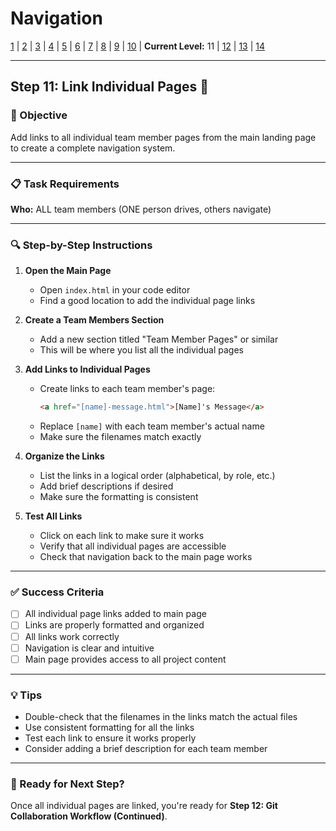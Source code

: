# Navigation
[1](./lesson-code-org-u5-3-mini-project-lv1.md) | [2](./lesson-code-org-u5-3-mini-project-lv2.md) | [3](./lesson-code-org-u5-3-mini-project-lv3.md) | [4](./lesson-code-org-u5-3-mini-project-lv4.md) | [5](./lesson-code-org-u5-3-mini-project-lv5.md) | [6](./lesson-code-org-u5-3-mini-project-lv6.md) | [7](./lesson-code-org-u5-3-mini-project-lv7.md) | [8](./lesson-code-org-u5-3-mini-project-lv8.md) | [9](./lesson-code-org-u5-3-mini-project-lv9.md) | [10](./lesson-code-org-u5-3-mini-project-lv10.md) | **Current Level:** 11 | [12](./lesson-code-org-u5-3-mini-project-lv12.md) | [13](./lesson-code-org-u5-3-mini-project-lv13.md) | [14](./lesson-code-org-u5-3-mini-project-lv14.md)

---

## Step 11: Link Individual Pages 🔗

### 🎯 Objective

Add links to all individual team member pages from the main landing page to create a complete navigation system.

---

### 📋 Task Requirements

**Who:** ALL team members (ONE person drives, others navigate)

---

### 🔍 Step-by-Step Instructions

1. **Open the Main Page**
   - Open `index.html` in your code editor
   - Find a good location to add the individual page links

2. **Create a Team Members Section**
   - Add a new section titled "Team Member Pages" or similar
   - This will be where you list all the individual pages

3. **Add Links to Individual Pages**
   - Create links to each team member's page:
     ```html
     <a href="[name]-message.html">[Name]'s Message</a>
     ```
   - Replace `[name]` with each team member's actual name
   - Make sure the filenames match exactly

4. **Organize the Links**
   - List the links in a logical order (alphabetical, by role, etc.)
   - Add brief descriptions if desired
   - Make sure the formatting is consistent

5. **Test All Links**
   - Click on each link to make sure it works
   - Verify that all individual pages are accessible
   - Check that navigation back to the main page works

---

### ✅ Success Criteria

- [ ] All individual page links added to main page
- [ ] Links are properly formatted and organized
- [ ] All links work correctly
- [ ] Navigation is clear and intuitive
- [ ] Main page provides access to all project content

---

### 💡 Tips

- Double-check that the filenames in the links match the actual files
- Use consistent formatting for all the links
- Test each link to ensure it works properly
- Consider adding a brief description for each team member

---

### 🚀 Ready for Next Step?

Once all individual pages are linked, you're ready for **Step 12: Git Collaboration Workflow (Continued)**. 